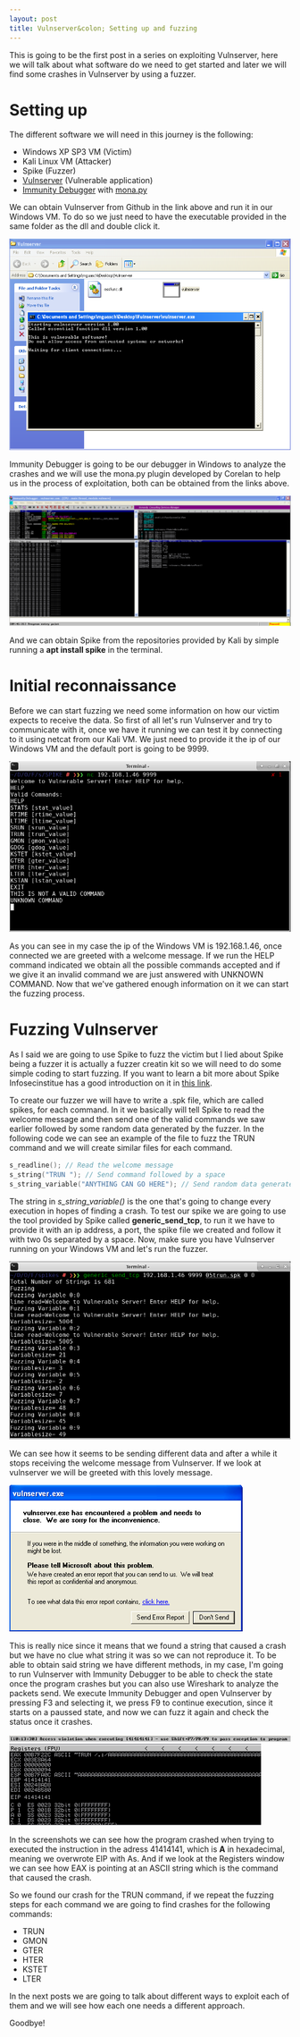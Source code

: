 ```yaml
---
layout: post
title: Vulnserver&colon; Setting up and fuzzing
---
```


This is going to be the first post in a series on exploiting Vulnserver, here we will talk about what software do we need to get started and later we will find some crashes in Vulnserver by using a fuzzer.

# Setting up
The different software we will need in this journey is the following:
- Windows XP SP3 VM (Victim)
- Kali Linux VM (Attacker)
- Spike (Fuzzer)
- [Vulnserver](https://github.com/stephenbradshaw/vulnserver) (Vulnerable application)
- [Immunity Debugger](http://www.immunitysec.com/products/debugger/index.html) with [mona.py](https://github.com/corelan/mona)

We can obtain Vulnserver from Github in the link above and run it in our Windows VM. To do so we just need to have the executable provided in the same folder as the dll and double click it.

![](/images/1/vulnserver1.png)

Immunity Debugger is going to be our debugger in Windows to analyze the crashes and we will use the mona.py plugin developed by Corelan to help us in the process of exploitation, both can be obtained from the links above.

![](/images/1/immunitydbg1.png)

And we can obtain Spike from the repositories provided by Kali by simple running a **apt install spike** in the terminal.

# Initial reconnaissance

Before we can start fuzzing we need some information on how our victim expects to receive the data. So first of all let's run Vulnserver and try to communicate with it, once we have it running we can test it by connecting to it using netcat from our Kali VM. We just need to provide it the ip of our Windows VM and the default port is going to be 9999.

![](/images/1/vulnserver2.png)

As you can see in my case the ip of the Windows VM is 192.168.1.46, once connected we are greeted with a welcome message. If we run the HELP command indicated we obtain all the possible commands accepted and if we give it an invalid command we are just answered with UNKNOWN COMMAND. Now that we've gathered enough information on it we can start the fuzzing process.

# Fuzzing Vulnserver
As I said we are going to use Spike to fuzz the victim but I lied about Spike being a fuzzer it is actually a fuzzer creatin kit so we will need to do some simple coding to start fuzzing. If you want to learn a bit more about Spike Infosecinstitue has a good introduction on it in [this link](https://resources.infosecinstitute.com/intro-to-fuzzing/).

To create our fuzzer we will have to write a .spk file, which are called spikes, for each command. In it we basically will tell Spike to read the welcome message and then send one of the valid commands we saw earlier followed by some random data generated by the fuzzer. In the following code we can see an example of the file to fuzz the TRUN command and we will create similar files for each command.

```c
s_readline(); // Read the welcome message
s_string("TRUN "); // Send command followed by a space
s_string_variable("ANYTHING CAN GO HERE"); // Send random data generated by the fuzzer
```
The string in *s_string_variable()* is the one that's going to change every execution in hopes of finding a crash. To test our spike we are going to use the tool provided by Spike called **generic_send_tcp**, to run it we have to provide it with an ip address, a port, the spike file we created and follow it with two 0s separated by a space. Now, make sure you have Vulnserver running on your Windows VM and let's run the fuzzer.

![](/images/1/spike1.png)

We can see how it seems to be sending different data and after a while it stops receiving the welcome message from Vulnserver. If we look at vulnserver we will be greeted with this lovely message.

![](/images/1/vulnserver3.png)

This is really nice since it means that we found a string that caused a crash but we have no clue what string it was so we can not reproduce it. To be able to obtain said string we have different methods, in my case, I'm going to run Vulnserver with Immunity Debugger to be able to check the state once the program crashes but you can also use Wireshark to analyze the packets send. We execute Immunity Debugger and open Vulnserver by pressing F3 and selecting it, we press F9 to continue execution, since it starts on a paussed state, and now we can fuzz it again and check the status once it crashes.

![](/images/1/immunitydbg2.png)
![](/images/1/immunitydbg3.png)

In the screenshots we can see how the program crashed when trying to executed the instruction in the adress 41414141, which is **A** in hexadecimal, meaning we overwrote EIP with As. And if we look at the Registers window we can see how EAX is pointing at an ASCII string which is the command that caused the crash.

So we found our crash for the TRUN command, if we repeat the fuzzing steps for each command we are going to find crashes for the following commands:
- TRUN
- GMON
- GTER
- HTER
- KSTET
- LTER

In the next posts we are going to talk about different ways to exploit each of them and we will see how each one needs a different approach.

Goodbye!